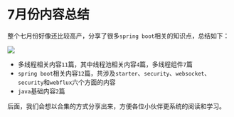 # 7月份内容总结

整个七月份好像还比较高产，分享了很多`spring boot`相关的知识点，总结如下：

![](https://syske-pic-bed.oss-cn-hangzhou.aliyuncs.com/imgs/images/20210829204950.png)

- 多线程相关内容`11`篇，其中线程池相关内容`4`篇，多线程组件`7`篇
- `spring boot`相关内容`12`篇，共涉及`starter`、`security`、`websocket`、`security`和`webflux`六个方面的内容
- `java`基础内容`2`篇

后面，我们会想以合集的方式分享出来，方便各位小伙伴更系统的阅读和学习。